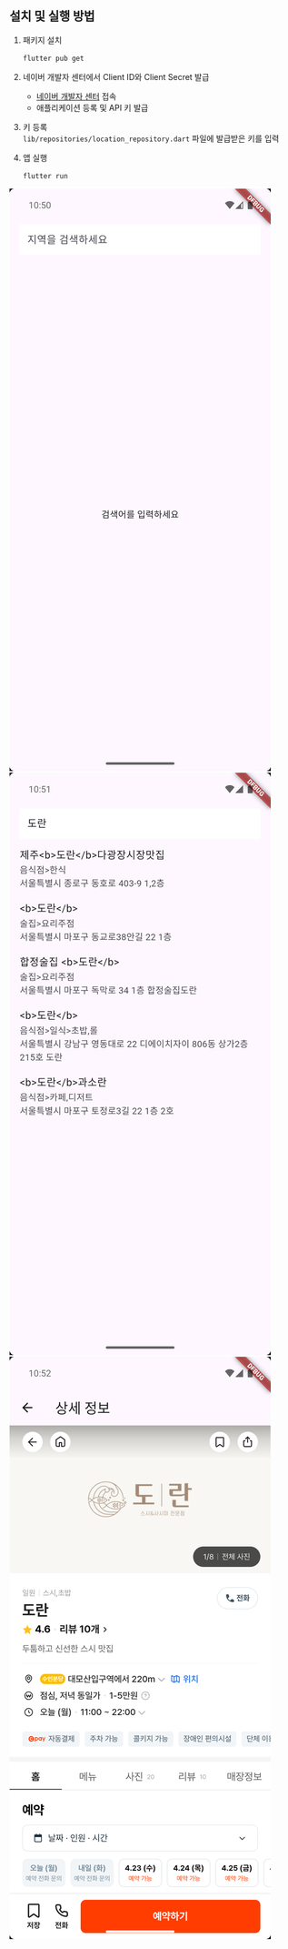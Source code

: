 ## 설치 및 실행 방법

1. 패키지 설치
    ```bash
    flutter pub get
    ```

2. 네이버 개발자 센터에서 Client ID와 Client Secret 발급  
    - [네이버 개발자 센터](https://developers.naver.com/main/) 접속  
    - 애플리케이션 등록 및 API 키 발급

3. 키 등록  
   `lib/repositories/location_repository.dart` 파일에 발급받은 키를 입력

4. 앱 실행
    ```bash
    flutter run
    ```


![메인 화면](screenshots/main.png)  
![검색 결과](screenshots/search.png)  
![상세 페이지](screenshots/detail.png)
